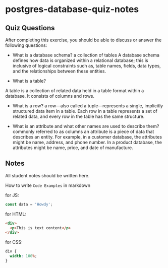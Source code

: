 # postgres-database-quiz-notes

## Quiz Questions

After completing this exercise, you should be able to discuss or answer the following questions:

- What is a database schema?
  a collection of tables
  A database schema defines how data is organized within a relational database; this is inclusive of logical constraints such as, table names, fields, data types, and the relationships between these entities.

- What is a table?

A table is a collection of related data held in a table format within a database. It consists of columns and rows.

- What is a row?
  a row—also called a tuple—represents a single, implicitly structured data item in a table. Each row in a table represents a set of related data, and every row in the table has the same structure.

- What is an attribute and what other names are used to describe them?
  commonly referred to as columns
  an attribute is a piece of data that describes an entity. For example, in a customer database, the attributes might be name, address, and phone number. In a product database, the attributes might be name, price, and date of manufacture.

## Notes

All student notes should be written here.

How to write `Code Examples` in markdown

for JS:

```javascript
const data = 'Howdy';
```

for HTML:

```html
<div>
  <p>This is text content</p>
</div>
```

for CSS:

```css
div {
  width: 100%;
}
```
